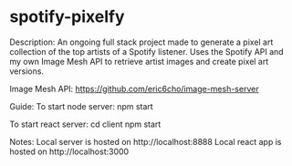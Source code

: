 # spotify-pixelfy

Description:
An ongoing full stack project made to generate a pixel art collection of the top artists of a Spotify listener.
Uses the Spotify API and my own Image Mesh API to retrieve artist images and create pixel art versions.

Image Mesh API: https://github.com/eric6cho/image-mesh-server

Guide:
To start node server:
npm start

To start react server:
cd client
npm start

Notes:
Local server is hosted on http://localhost:8888
Local react app is hosted on http://localhost:3000
